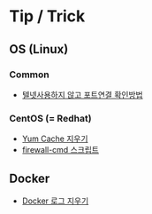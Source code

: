 # Tip / Trick

## OS (Linux)

### Common

* [텔넷사용하지 않고 포트연결 확인방법](./linux/common/1.md)

### CentOS (= Redhat)

* [Yum Cache 지우기](https://github.com/chiuoo/enjoydevtip/linux/centos/1.md)
* [firewall-cmd 스크립트](https://github.com/chiuoo/enjoydevtip/linux/centos/2.md)

## Docker

* [Docker 로그 지우기](https://github.com/chiuoo/enjoydevtip/docker/1.md)
